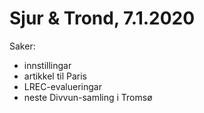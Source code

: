 # Sjur & Trond, 7.1.2020

Saker:
* innstillingar
* artikkel til Paris
* LREC-evalueringar
* neste Divvun-samling i Tromsø
